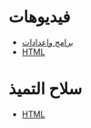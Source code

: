 # فيديوهات

- [برامج واعدادات](https://www.youtube.com/playlist?list=PLfn-J4Tk3tbJTWdARWEfpUfLfEqoh-F54)
- [HTML](https://www.youtube.com/playlist?list=PLfn-J4Tk3tbI-7fjvzIPgib9XFBn3Q-T1)


# سلاح التميذ

- [HTML](http://saher.io/1809-tamkeen/manual/%D8%AF%D9%84%D9%8A%D9%84-html.html)
